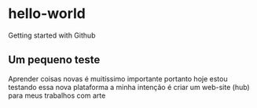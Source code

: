 # hello-world
Getting started with Github

## Um pequeno teste
Aprender coisas novas é muitíssimo importante portanto hoje estou testando essa nova plataforma a minha intenção é criar um web-site (hub) para meus trabalhos com arte
